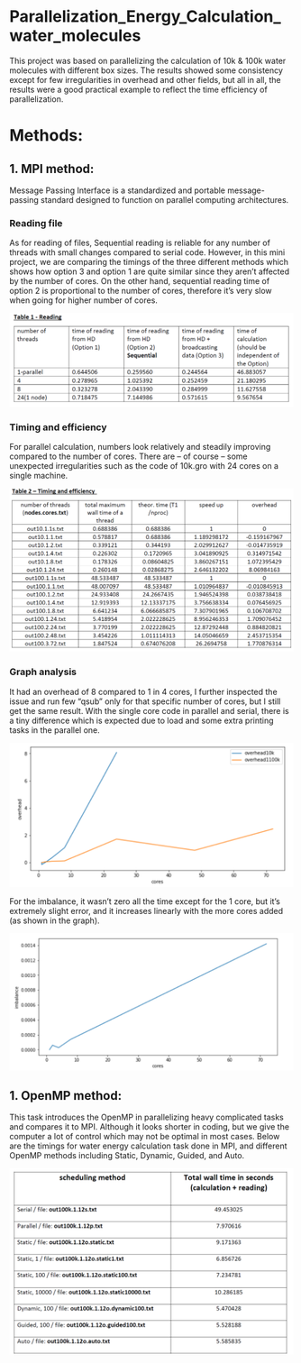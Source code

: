 # Parallelization_Energy_Calculation_water_molecules

This project was based on parallelizing the calculation of 10k & 100k water molecules with different box sizes. The results showed some consistency except for few irregularities in overhead and other fields, but all in all, the results were a good practical example to reflect the time efficiency of parallelization.

# Methods:

## 1. MPI method:

Message Passing Interface is a standardized and portable message-passing standard designed to function on parallel computing architectures. 


### Reading file

As for reading of files, Sequential reading is reliable for any number of threads with small changes compared to serial code. However, in this mini project, we are comparing the timings of the three different methods which shows how option 3 and option 1 are quite similar since they aren’t affected by the number of cores. On the other hand, sequential reading time of option 2 is proportional to the number of cores, therefore it’s very slow when going for higher number of cores.


![](reading.PNG)




### Timing and efficiency


For parallel calculation, numbers look relatively and steadily improving compared to the number of cores. There are – of course – some unexpected irregularities such as the code of 10k.gro with 24 cores on a single machine.


![](timing.PNG)

### Graph analysis

It had an overhead of 8 compared to 1 in 4 cores, I further inspected the issue and run few “qsub” only for that specific number of cores, but I still get the same result. With the single core code in parallel and serial, there is a tiny difference which is expected due to load and some extra printing tasks in the parallel one.

![](graph1.PNG)



For the imbalance, it wasn’t zero all the time except for the 1 core, but it’s extremely slight error, and it increases linearly with the more cores added (as shown in the graph).


![](graph2.PNG)


## 1. OpenMP method:

This task introduces the OpenMP in parallelizing heavy complicated tasks and compares it to MPI. Although it looks shorter in coding, but we give the computer a lot of control which may not be optimal in most cases.
Below are the timings for water energy calculation task done in MPI, and different OpenMP methods including Static, Dynamic, Guided, and Auto.




![](scheduling.PNG)

